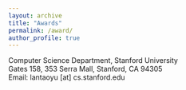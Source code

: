```yaml
---
layout: archive
title: "Awards"
permalink: /award/
author_profile: true
---
```

Computer Science Department, Stanford University<br>
Gates 158, 353 Serra Mall, Stanford, CA 94305<br>
Email: lantaoyu [at] cs.stanford.edu


